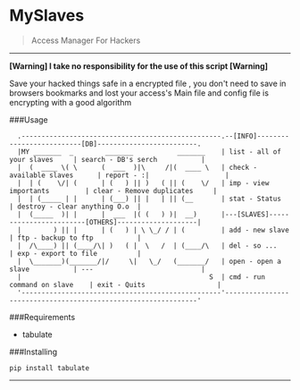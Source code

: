 # MySlaves
> Access Manager For Hackers

***
**[Warning] I take no responsibility for the use of this script [Warning]**

Save your hacked things safe in a encrypted file , you don't need to save in browsers bookmarks and lost your access's
Main file and config file is encrypting with a good algorithm

###Usage
```
  .--------------------------------------------------.--[INFO]--------------------------[DB]-------------------------.
  |MY _______  _        _______           _______    | list - all of your slaves     | search - DB's serch           |
  |  (  ____ \( \      (  ___  )|\     /|(  ____ \   | check - available slaves      | report - :|                   |
  |  | (    \/| (      | (   ) || )   ( || (    \/   | imp - view importants         | clear - Remove duplicates     |
  |  | (_____ | |      | (___) || |   | || (__       | stat - Status                 | destroy - clear anything O.o  |
  |  (_____  )| |      |  ___  |( (   ) )|  __)      |---[SLAVES]------------------------[OTHERS]--------------------|
  |        ) || |      | (   ) | \ \_/ / | (         | add - new slave               | ftp - backup to ftp           |
  |  /\____) || (____/\| )   ( |  \   /  | (____/\   | del - so ...                  | exp - export to file          |
  |  \_______)(_______/|/     \|   \_/   (_______/   | open - open a slave           | ---                           |
  |                                               S  | cmd - run command on slave    | exit - Quits                  |
  '--------------------------------------------------'---------------------------------------------------------------'
```
###Requirements

* tabulate

###Installing

```pip install tabulate```

***
